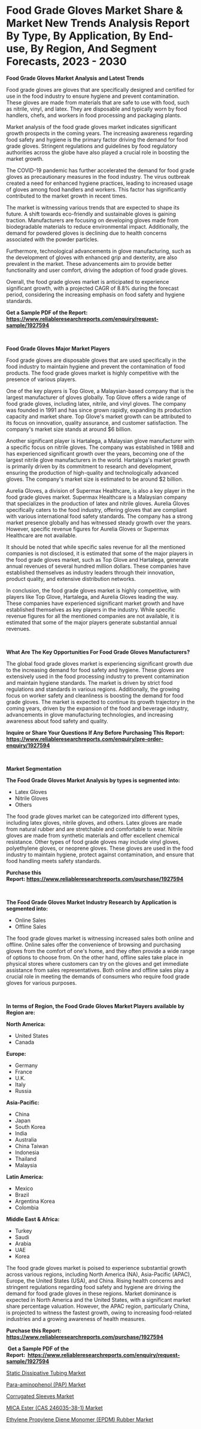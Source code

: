 <p><h1>Food Grade Gloves Market Share & Market New Trends Analysis Report By Type, By Application, By End-use, By Region, And Segment Forecasts, 2023 - 2030</h1></p><p><strong>Food Grade Gloves Market Analysis and Latest Trends</strong></p>
<p><p>Food grade gloves are gloves that are specifically designed and certified for use in the food industry to ensure hygiene and prevent contamination. These gloves are made from materials that are safe to use with food, such as nitrile, vinyl, and latex. They are disposable and typically worn by food handlers, chefs, and workers in food processing and packaging plants.</p><p>Market analysis of the food grade gloves market indicates significant growth prospects in the coming years. The increasing awareness regarding food safety and hygiene is the primary factor driving the demand for food grade gloves. Stringent regulations and guidelines by food regulatory authorities across the globe have also played a crucial role in boosting the market growth.</p><p>The COVID-19 pandemic has further accelerated the demand for food grade gloves as precautionary measures in the food industry. The virus outbreak created a need for enhanced hygiene practices, leading to increased usage of gloves among food handlers and workers. This factor has significantly contributed to the market growth in recent times.</p><p>The market is witnessing various trends that are expected to shape its future. A shift towards eco-friendly and sustainable gloves is gaining traction. Manufacturers are focusing on developing gloves made from biodegradable materials to reduce environmental impact. Additionally, the demand for powdered gloves is declining due to health concerns associated with the powder particles.</p><p>Furthermore, technological advancements in glove manufacturing, such as the development of gloves with enhanced grip and dexterity, are also prevalent in the market. These advancements aim to provide better functionality and user comfort, driving the adoption of food grade gloves.</p><p>Overall, the food grade gloves market is anticipated to experience significant growth, with a projected CAGR of 8.8% during the forecast period, considering the increasing emphasis on food safety and hygiene standards.</p></p>
<p><strong>Get a Sample PDF of the Report:&nbsp; <a href="https://www.reliableresearchreports.com/enquiry/request-sample/1927594">https://www.reliableresearchreports.com/enquiry/request-sample/1927594</a></strong></p>
<p>&nbsp;</p>
<p><strong>Food Grade Gloves Major Market Players</strong></p>
<p><p>Food grade gloves are disposable gloves that are used specifically in the food industry to maintain hygiene and prevent the contamination of food products. The food grade gloves market is highly competitive with the presence of various players.</p><p>One of the key players is Top Glove, a Malaysian-based company that is the largest manufacturer of gloves globally. Top Glove offers a wide range of food grade gloves, including latex, nitrile, and vinyl gloves. The company was founded in 1991 and has since grown rapidly, expanding its production capacity and market share. Top Glove's market growth can be attributed to its focus on innovation, quality assurance, and customer satisfaction. The company's market size stands at around $6 billion.</p><p>Another significant player is Hartalega, a Malaysian glove manufacturer with a specific focus on nitrile gloves. The company was established in 1988 and has experienced significant growth over the years, becoming one of the largest nitrile glove manufacturers in the world. Hartalega's market growth is primarily driven by its commitment to research and development, ensuring the production of high-quality and technologically advanced gloves. The company's market size is estimated to be around $2 billion.</p><p>Aurelia Gloves, a division of Supermax Healthcare, is also a key player in the food grade gloves market. Supermax Healthcare is a Malaysian company that specializes in the production of latex and nitrile gloves. Aurelia Gloves specifically caters to the food industry, offering gloves that are compliant with various international food safety standards. The company has a strong market presence globally and has witnessed steady growth over the years. However, specific revenue figures for Aurelia Gloves or Supermax Healthcare are not available.</p><p>It should be noted that while specific sales revenue for all the mentioned companies is not disclosed, it is estimated that some of the major players in the food grade gloves market, such as Top Glove and Hartalega, generate annual revenues of several hundred million dollars. These companies have established themselves as industry leaders through their innovation, product quality, and extensive distribution networks.</p><p>In conclusion, the food grade gloves market is highly competitive, with players like Top Glove, Hartalega, and Aurelia Gloves leading the way. These companies have experienced significant market growth and have established themselves as key players in the industry. While specific revenue figures for all the mentioned companies are not available, it is estimated that some of the major players generate substantial annual revenues.</p></p>
<p>&nbsp;</p>
<p><strong>What Are The Key Opportunities For Food Grade Gloves Manufacturers?</strong></p>
<p><p>The global food grade gloves market is experiencing significant growth due to the increasing demand for food safety and hygiene. These gloves are extensively used in the food processing industry to prevent contamination and maintain hygiene standards. The market is driven by strict food regulations and standards in various regions. Additionally, the growing focus on worker safety and cleanliness is boosting the demand for food grade gloves. The market is expected to continue its growth trajectory in the coming years, driven by the expansion of the food and beverage industry, advancements in glove manufacturing technologies, and increasing awareness about food safety and quality.</p></p>
<p><strong>Inquire or Share Your Questions If Any Before Purchasing This Report: <a href="https://www.reliableresearchreports.com/enquiry/pre-order-enquiry/1927594">https://www.reliableresearchreports.com/enquiry/pre-order-enquiry/1927594</a></strong></p>
<p>&nbsp;</p>
<p><strong>Market Segmentation</strong></p>
<p><strong>The Food Grade Gloves Market Analysis by types is segmented into:</strong></p>
<p><ul><li>Latex Gloves</li><li>Nitrile Gloves</li><li>Others</li></ul></p>
<p><p>The food grade gloves market can be categorized into different types, including latex gloves, nitrile gloves, and others. Latex gloves are made from natural rubber and are stretchable and comfortable to wear. Nitrile gloves are made from synthetic materials and offer excellent chemical resistance. Other types of food grade gloves may include vinyl gloves, polyethylene gloves, or neoprene gloves. These gloves are used in the food industry to maintain hygiene, protect against contamination, and ensure that food handling meets safety standards.</p></p>
<p><strong>Purchase this Report:&nbsp;<a href="https://www.reliableresearchreports.com/purchase/1927594">https://www.reliableresearchreports.com/purchase/1927594</a></strong></p>
<p>&nbsp;</p>
<p><strong>The Food Grade Gloves Market Industry Research by Application is segmented into:</strong></p>
<p><ul><li>Online Sales</li><li>Offline Sales</li></ul></p>
<p><p>The food grade gloves market is witnessing increased sales both online and offline. Online sales offer the convenience of browsing and purchasing gloves from the comfort of one's home, and they often provide a wide range of options to choose from. On the other hand, offline sales take place in physical stores where customers can try on the gloves and get immediate assistance from sales representatives. Both online and offline sales play a crucial role in meeting the demands of consumers who require food grade gloves for various purposes.</p></p>
<p>&nbsp;</p>
<p><strong>In terms of Region, the Food Grade Gloves Market Players available by Region are:</strong></p>
<p>
    <p> <strong> North America: </strong>
        <ul>
            <li>United States</li>
            <li>Canada</li>
        </ul>
        </p> 
    <p> <strong> Europe: </strong>
        <ul>
            <li>Germany</li>
            <li>France</li>
            <li>U.K.</li>
            <li>Italy</li>
            <li>Russia</li>
        </ul>
        </p> 
    <p> <strong> Asia-Pacific: </strong>
        <ul>
            <li>China</li>
            <li>Japan</li>
            <li>South Korea</li>
            <li>India</li>
            <li>Australia</li>
            <li>China Taiwan</li>
            <li>Indonesia</li>
            <li>Thailand</li>
            <li>Malaysia</li>
        </ul>
        </p> 
    <p> <strong> Latin America: </strong>
        <ul>
            <li>Mexico</li>
            <li>Brazil</li>
            <li>Argentina Korea</li>
            <li>Colombia</li>
        </ul>
        </p> 
    <p> <strong> Middle East & Africa: </strong>
        <ul>
            <li>Turkey</li>
            <li>Saudi</li>
            <li>Arabia</li>
            <li>UAE</li>
            <li>Korea</li>
        </ul>
    </p>
    </p>
<p><p>The food grade gloves market is poised to experience substantial growth across various regions, including North America (NA), Asia-Pacific (APAC), Europe, the United States (USA), and China. Rising health concerns and stringent regulations regarding food safety and hygiene are driving the demand for food grade gloves in these regions. Market dominance is expected in North America and the United States, with a significant market share percentage valuation. However, the APAC region, particularly China, is projected to witness the fastest growth, owing to increasing food-related industries and a growing awareness of health measures.</p></p>
<p><strong>Purchase this Report: <a href="https://www.reliableresearchreports.com/purchase/1927594">https://www.reliableresearchreports.com/purchase/1927594</a></strong></p>
<p>&nbsp;<strong>Get a Sample PDF of the Report:&nbsp;&nbsp;<a href="https://www.reliableresearchreports.com/enquiry/request-sample/1927594">https://www.reliableresearchreports.com/enquiry/request-sample/1927594</a></strong></p>
<p><strong></strong></p>
<p><p><a href="https://medium.com/@haileeferry/static-dissipative-tubing-market-trends-forecast-and-competitive-analysis-to-2030-db318ee8b1c2">Static Dissipative Tubing Market</a></p><p><a href="https://www.linkedin.com/pulse/para-aminophenol-pap-market-size-share-global-analysis-qkjye/">Para-aminophenol (PAP) Market</a></p><p><a href="https://medium.com/@elenaglover2023/corrugated-sleeves-market-size-market-outlook-and-market-forecast-2023-to-2030-2e9efeb18742">Corrugated Sleeves Market</a></p><p><a href="https://www.linkedin.com/pulse/mica-ester-cas-246035-38-1-market-size-growth-forecast-yfele/">MICA Ester (CAS 246035-38-1) Market</a></p><p><a href="https://www.linkedin.com/pulse/ethylene-propylene-diene-monomer-epdm-rubber-market-research-ai8ue/">Ethylene Propylene Diene Monomer (EPDM) Rubber Market</a></p></p>